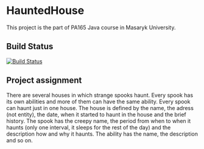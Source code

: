 # HauntedHouse
This project is the part of PA165 Java course in Masaryk University.

## Build Status
[![Build Status](https://travis-ci.org/Arcidev/HauntedHouse.png)](https://travis-ci.org/Arcidev/HauntedHouse)

## Project assignment
There are several houses in which strange spooks haunt. Every spook has its own abilities and more of them can have the same ability. Every spook can haunt just in one house. The house is defined by the name, the adress (not entity), the date, when it started to haunt in the house and the brief history. The spook has the creepy name, the period from when to when it haunts (only one interval, it sleeps for the rest of the day) and the description how and why it haunts. The ability has the name, the description and so on.
